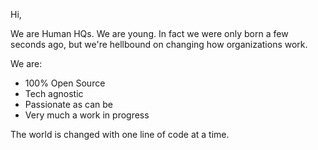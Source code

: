 Hi,

We are Human HQs. We are young. In fact we were only born a few seconds ago, but we're hellbound on changing how organizations work.

We are:

- 100% Open Source
- Tech agnostic
- Passionate as can be
- Very much a work in progress

The world is changed with one line of code at a time.

<!---
humanhqs/humanhqs is a ✨ special ✨ repository because its `README.md` (this file) appears on your GitHub profile.
You can click the Preview link to take a look at your changes.
--->
